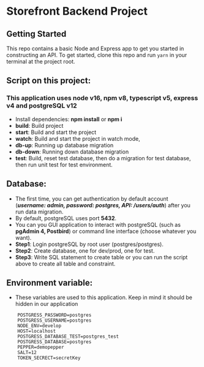 # Storefront Backend Project

## Getting Started

This repo contains a basic Node and Express app to get you started in constructing an API. To get started, clone this repo and run `yarn` in your terminal at the project root.

## Script on this project:
### This application uses node v16, npm v8, typescript v5, express v4 and postgreSQL v12 
- Install dependencies: **npm install** or **npm i**
- **build**: Build project
- **start**: Build and start the project
- **watch**: Build and start the project in watch mode,
- **db-up**: Running up database migration
- **db-down**: Running down database migration
- **test**: Build, reset test database, then do a migration for test database, then run unit test for test environment.

## Database:
- The first time, you can get authentication by default account (***username: admin, password: postgres, API: /users/auth***) after you run data migration.
- By default, postgreSQL uses port **5432**.
- You can you GUI application to interact with postgreSQL (such as **pgAdmin 4, Postbird**) or command line interface (choose whatever you want).
- **Step1**: Login postgreSQL by root user (postgres/postgres).
- **Step2**: Create database, one for dev/prod, one for test.
- **Step3**: Write SQL statement to create table or you can run the script above to create all table and constraint.

## Environment variable:
- These variables are used to this application. Keep in mind it should be hidden in our application
```
    POSTGRESS_PASSWORD=postgres
    POSTGRESS_USERNAME=postgres
    NODE_ENV=develop
    HOST=localhost
    POSTGRESS_DATABASE_TEST=postgres_test
    POSTGRESS_DATABASE=postgres
    PEPPER=demopepper
    SALT=12
    TOKEN_SECRECT=secretKey
```
